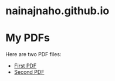 # nainajnaho.github.io
<!DOCTYPE html>
<html>
  <head>
    <title>My PDFs</title>
  </head>
  <body>
    <h1>My PDFs</h1>
    <p>Here are two PDF files:</p>
    <ul>
      <li><a href="https://github.com/nainajnahO/nainajnaho.github.io/blob/main/privacy-policy.pdf">First PDF</a></li>
      <li><a href="https://github.com/your-username/your-repo-name/raw/main/path/to/second/file.pdf">Second PDF</a></li>
    </ul>
  </body>
</html>
